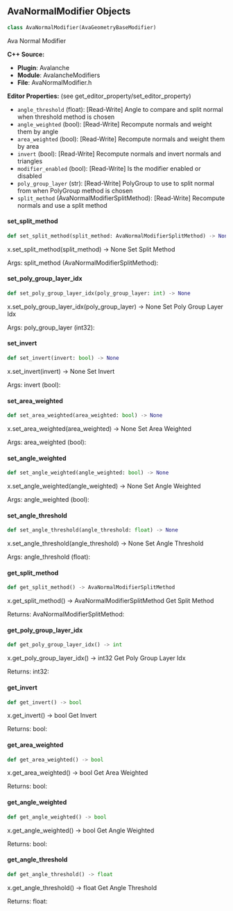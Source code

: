 ## AvaNormalModifier Objects

```python
class AvaNormalModifier(AvaGeometryBaseModifier)
```

Ava Normal Modifier

**C++ Source:**

- **Plugin**: Avalanche
- **Module**: AvalancheModifiers
- **File**: AvaNormalModifier.h

**Editor Properties:** (see get_editor_property/set_editor_property)

- ``angle_threshold`` (float):  [Read-Write] Angle to compare and split normal when threshold method is chosen
- ``angle_weighted`` (bool):  [Read-Write] Recompute normals and weight them by angle
- ``area_weighted`` (bool):  [Read-Write] Recompute normals and weight them by area
- ``invert`` (bool):  [Read-Write] Recompute normals and invert normals and triangles
- ``modifier_enabled`` (bool):  [Read-Write] Is the modifier enabled or disabled
- ``poly_group_layer`` (str):  [Read-Write] PolyGroup to use to split normal from when PolyGroup method is chosen
- ``split_method`` (AvaNormalModifierSplitMethod):  [Read-Write] Recompute normals and use a split method

<a id="unreal.AvaNormalModifier.set_split_method"></a>

#### set_split_method

```python
def set_split_method(split_method: AvaNormalModifierSplitMethod) -> None
```

x.set_split_method(split_method) -> None
Set Split Method

Args:
    split_method (AvaNormalModifierSplitMethod):

<a id="unreal.AvaNormalModifier.set_poly_group_layer_idx"></a>

#### set_poly_group_layer_idx

```python
def set_poly_group_layer_idx(poly_group_layer: int) -> None
```

x.set_poly_group_layer_idx(poly_group_layer) -> None
Set Poly Group Layer Idx

Args:
    poly_group_layer (int32):

<a id="unreal.AvaNormalModifier.set_invert"></a>

#### set_invert

```python
def set_invert(invert: bool) -> None
```

x.set_invert(invert) -> None
Set Invert

Args:
    invert (bool):

<a id="unreal.AvaNormalModifier.set_area_weighted"></a>

#### set_area_weighted

```python
def set_area_weighted(area_weighted: bool) -> None
```

x.set_area_weighted(area_weighted) -> None
Set Area Weighted

Args:
    area_weighted (bool):

<a id="unreal.AvaNormalModifier.set_angle_weighted"></a>

#### set_angle_weighted

```python
def set_angle_weighted(angle_weighted: bool) -> None
```

x.set_angle_weighted(angle_weighted) -> None
Set Angle Weighted

Args:
    angle_weighted (bool):

<a id="unreal.AvaNormalModifier.set_angle_threshold"></a>

#### set_angle_threshold

```python
def set_angle_threshold(angle_threshold: float) -> None
```

x.set_angle_threshold(angle_threshold) -> None
Set Angle Threshold

Args:
    angle_threshold (float):

<a id="unreal.AvaNormalModifier.get_split_method"></a>

#### get_split_method

```python
def get_split_method() -> AvaNormalModifierSplitMethod
```

x.get_split_method() -> AvaNormalModifierSplitMethod
Get Split Method

Returns:
    AvaNormalModifierSplitMethod:

<a id="unreal.AvaNormalModifier.get_poly_group_layer_idx"></a>

#### get_poly_group_layer_idx

```python
def get_poly_group_layer_idx() -> int
```

x.get_poly_group_layer_idx() -> int32
Get Poly Group Layer Idx

Returns:
    int32:

<a id="unreal.AvaNormalModifier.get_invert"></a>

#### get_invert

```python
def get_invert() -> bool
```

x.get_invert() -> bool
Get Invert

Returns:
    bool:

<a id="unreal.AvaNormalModifier.get_area_weighted"></a>

#### get_area_weighted

```python
def get_area_weighted() -> bool
```

x.get_area_weighted() -> bool
Get Area Weighted

Returns:
    bool:

<a id="unreal.AvaNormalModifier.get_angle_weighted"></a>

#### get_angle_weighted

```python
def get_angle_weighted() -> bool
```

x.get_angle_weighted() -> bool
Get Angle Weighted

Returns:
    bool:

<a id="unreal.AvaNormalModifier.get_angle_threshold"></a>

#### get_angle_threshold

```python
def get_angle_threshold() -> float
```

x.get_angle_threshold() -> float
Get Angle Threshold

Returns:
    float:

<a id="unreal.AvaOutlineModifier"></a>